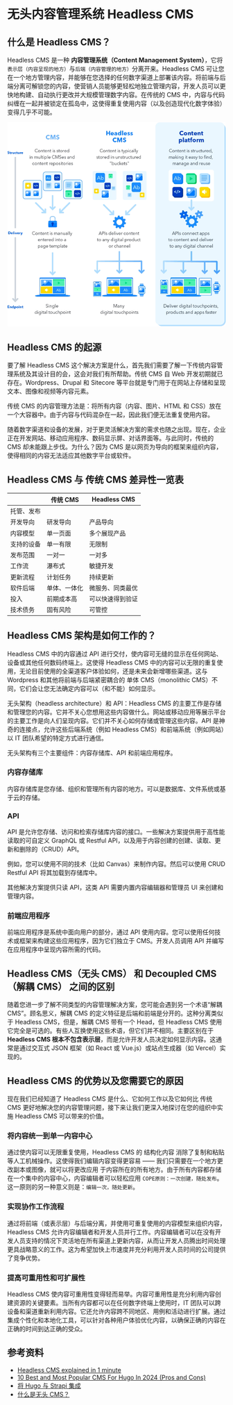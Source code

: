 # 无头内容管理系统 Headless CMS

## 什么是 Headless CMS？

Headless CMS 是一种 **内容管理系统（Content Management System）**，它将`表示层（内容呈现的地方）`与`后端（内容管理的地方）`分离开来。Headless CMS 可让您在一个地方管理内容，并能够在您选择的任何数字渠道上部署该内容。将前端与后端分离可解锁您的内容，使营销人员能够更轻松地独立管理内容，开发人员可以更快地构建、自动执行更改并大规模管理数字内容。在传统的 CMS 中，内容与代码纠缠在一起并被锁定在孤岛中，这使得重复使用内容（以及创造现代化数字体验）变得几乎不可能。

![](/assets/images/cms/CMS_Evolution_Graphic.png)

## Headless CMS 的起源

要了解 Headless CMS 这个解决方案是什么，首先我们需要了解一下传统内容管理系统及其设计目的会，这会对我们有所帮助。传统 CMS 自 Web 开发初期就已存在。Wordpress、Drupal 和 Sitecore 等平台就是专门用于在网站上存储和呈现文本、图像和视频等内容元素。

传统 CMS 的内容管理方法是：将所有内容（内容、图片、HTML 和 CSS）放在一个大容器中。由于内容与代码混杂在一起，因此我们便无法重复使用内容。

随着数字渠道和设备的发展，对于更灵活解决方案的需求也随之出现。现在，企业正在开发网站、移动应用程序、数码显示屏、对话界面等。与此同时，传统的 CMS 却未能跟上步伐。为什么？因为 CMS 是以网页为导向的框架来组织内容，使得相同的内容无法适应其他数字平台或软件。

## Headless CMS 与 传统 CMS 差异性一览表

|            | 传统 CMS     | Headless CMS     |
| ---------- | ------------ | ---------------- |
| 托管、发布 |              |                  |
| 开发导向   | 研发导向     | 产品导向         |
| 内容模型   | 单一页面     | 多个展现产品     |
| 支持的设备 | 单一有限     | 无限制           |
| 发布范围   | 一对一       | 一对多           |
| 工作流     | 瀑布式       | 敏捷开发         |
| 更新流程   | 计划任务     | 持续更新         |
| 软件后端   | 单体、一体化 | 微服务、同类最优 |
| 投入       | 前期成本高   | 可以快速得到验证 |
| 技术债务   | 固有风险     | 可管控           |

## Headless CMS 架构是如何工作的？

Headless CMS 中的内容通过 API 进行交付，使内容可无缝的显示在任何网站、设备或其他任何数码终端上。这使得 Headless CMS 中的内容可以无限的重复使用，无论目前使用的全渠道客户体验如何，还是未来会新增哪些渠道。这与 Wordpress 和其他将前端与后端紧密耦合的 单体 CMS（monolithic CMS）不同，它们会让您无法确定内容可以（和不能）如何显示。

无头架构（headless architecture）和 API：Headless CMS 的主要工作是存储和管理您的内容。它并不关心您想用这些内容做什么。网站或移动应用等展示平台的主要工作是向人们呈现内容。它们并不关心如何存储或管理这些内容。API 是神奇的连接点，允许这些后端系统（例如 Headless CMS）和前端系统（例如网站）以 IT 团队希望的特定方式进行通信。

无头架构有三个主要组件：内容存储库、API 和前端应用程序。

### 内容存储库

内容存储库是您存储、组织和管理所有内容的地方。可以是数据库、文件系统或基于云的存储。

### API

API 是允许您存储、访问和检索存储库内容的接口。一些解决方案提供用于高性能读取的可自定义 GraphQL 或 Restful API，以及用于内容创建的创建、读取、更新和删除的（CRUD）API。

例如，您可以使用不同的技术（比如 Canvas）来制作内容。然后可以使用 CRUD Restful API 将其加载到存储库中。

其他解决方案提供只读 API，这类 API 需要内置内容编辑器和管理员 UI 来创建和管理内容。

### 前端应用程序

前端应用程序是系统中面向用户的部分，通过 API 使用内容。您可以使用任何技术或框架来构建这些应用程序，因为它们独立于 CMS。开发人员调用 API 并编写在应用程序中呈现内容所需的代码。

## Headless CMS（无头 CMS） 和 Decoupled CMS（解耦 CMS） 之间的区别

随着您进一步了解不同类型的内容管理解决方案，您可能会遇到另一个术语“解耦 CMS”。顾名思义，解耦 CMS 的定义特征是后端和前端是分开的。这种分离类似于 Headless CMS，但是，解耦 CMS 带有一个 Head，但 Headless CMS 使用它完全是可选的。有些人互换使用这些术语，但它们并不相同。主要区别在于 **Headless CMS 根本不包含表示层**，而是允许开发人员决定如何显示内容。这通常是通过交互式 JSON 框架（如 React 或 Vue.js）或站点生成器（如 Vercel）实现的。

## Headless CMS 的优势以及您需要它的原因

现在我们已经知道了 Headless CMS 是什么、它如何工作以及它如何比 传统 CMS 更好地解决您的内容管理问题，接下来让我们更深入地探讨在您的组织中实施 Headless CMS 可以带来的价值。

### 将内容统一到单一内容中心

通过使内容可以无限重复使用，Headless CMS 的 结构化内容 消除了复制和粘贴等人工机械操作。这使得我们编辑内容变得更容易 —— 我们只需要在一个地方更改副本或图像，就可以将更改应用 ​​ 于内容所在的所有地方。由于所有内容都存储在一个集中的内容中心，内容编辑者可以轻松应用 `COPE原则：一次创建，随处发布`。这一原则的另一种意义则是：`编辑一次，随处更新`。

### 实现协作工作流程

通过将前端（或表示层）与后端分离，并使用可重复使用的内容模型来组织内容，Headless CMS 允许内容编辑者和开发人员并行工作。内容编辑者可以在没有开发人员支持的情况下灵活地在所有渠道上更新内容，从而让开发人员腾出时间处理更具战略意义的工作。这为希望加快上市速度并充分利用开发人员时间的公司提供了竞争优势。

### 提高可重用性和可扩展性

Headless CMS 使内容可重用性变得轻而易举。内容可重用性是充分利用内容创建资源的关键要素。当所有内容都可以在任何数字终端上使用时，IT 团队可以跨设备和渠道重新利用内容。它还允许内容跨不同地区、用例和活动进行扩展。通过集成个性化和本地化工具，可以针对各种用户体验优化内容，以确保正确的内容在正确的时间到达正确的受众。

## 参考资料

- [Headless CMS explained in 1 minute](https://www.contentful.com/headless-cms/)
- [10 Best and Most Popular CMS For Hugo In 2024 (Pros and Cons)](https://gethugothemes.com/hugo-cms)
- [将 Hugo 与 Strapi 集成](https://strapi.io/integrations/hugo-cms)
- [什么是无头 CMS？](https://aws.amazon.com/cn/what-is/headless-cms/)
